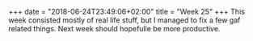 +++
date = "2018-06-24T23:49:06+02:00"
title = "Week 25"
+++
This week consisted mostly of real life stuff, but I managed to fix a few gaf related things. Next week should hopefulle be more productive.

